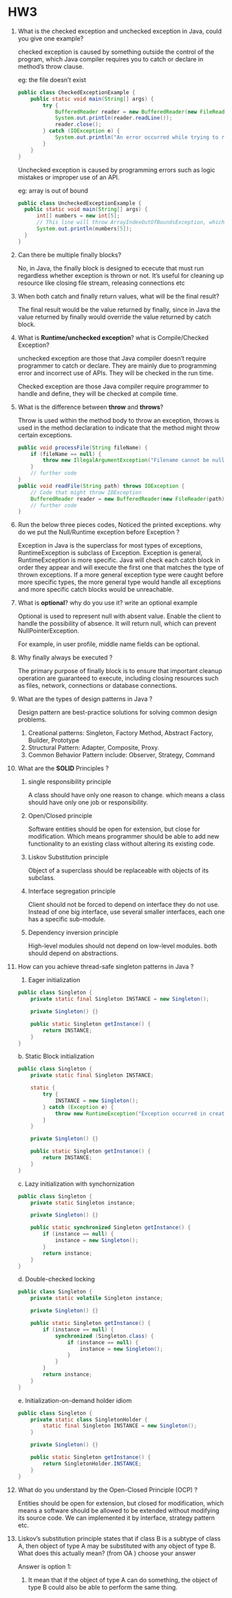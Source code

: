 # HW3

1. What is the checked exception and unchecked exception in Java, could you give one example?
    
    checked exception is caused by something outside the control of the program, which Java compiler requires you to catch or declare in method’s throw clause.
    
    eg: the file doesn’t exist
    
    ```java
    public class CheckedExceptionExample {
        public static void main(String[] args) {
            try {
                BufferedReader reader = new BufferedReader(new FileReader("nonexistentfile.txt"));
                System.out.println(reader.readLine());
                reader.close();
            } catch (IOException e) {
                System.out.println("An error occurred while trying to read the file.");
            }
        }
    }
    ```
    
    Unchecked exception is caused by programming errors such as logic mistakes or improper use of an API.
    
    eg: array is out of bound
    
    ```java
    public class UncheckedExceptionExample {
      public static void main(String[] args) {
          int[] numbers = new int[5];
          // This line will throw ArrayIndexOutOfBoundsException, which is unchecked
          System.out.println(numbers[5]);  
      }
    }
    ```
    
2. Can there be multiple finally blocks?
    
    No, in Java, the finally block is designed to ececute that must run regardless whether exception is thrown or not. It’s useful for cleaning up resource like closing file stream, releasing connections etc
    
3. When both catch and finally return values, what will be the final result?
    
    The final result would be the value returned by finally, since in Java the value returned by finally would override the value returned by catch block.
    
4. What is **Runtime/unchecked exception**? what is Compile/Checked Exception?
    
    unchecked exception are those that Java compiler doesn’t require programmer to catch or declare. They are mainly due to programming error and incorrect use of APIs. They will be checked in the run time.
    
    Checked exception are those Java compiler require programmer to handle and define, they will be checked at compile time.
    
5. What is the difference between **throw** and **throws**?
    
    Throw is used within the method body to throw an exception, throws is used in the method declaration to indicate that the method might throw certain exceptions.
    
    ```java
    public void processFile(String fileName) {
        if (fileName == null) {
            throw new IllegalArgumentException("Filename cannot be null");
        }
        // further code
    }
    public void readFile(String path) throws IOException {
        // Code that might throw IOException
        BufferedReader reader = new BufferedReader(new FileReader(path));
        // further code
    }
    ```
    
6. Run the below three pieces codes, Noticed the printed exceptions. why do we put the Null/Runtime exception before Exception ?
    
    Exception in Java is the superclass for most types of exceptions, RuntimeException is subclass of Exception.  Exception is general, RuntimeException is more specific.  Java will check each catch block in order they appear and will execute the first one that matches the type of thrown exceptions. If a more general exception type were caught before more specific types, the more general type would handle all exceptions and more specific catch blocks would be unreachable. 
    
7. What is **optional**? why do you use it? write an optional example
    
    Optional is used to represent null with absent value. Enable the client to handle the possibility of absence. It will return null, which can prevent NullPointerException.
    
    For example, in user profile, middle name fields can be optional.
    
8. Why finally always be executed ?
    
    The primary purpose of finally block is to ensure that important cleanup operation are guaranteed to execute, including closing resources such as files, network, connections or database connections.
    
9. What are the types of design patterns in Java ?
    
    Design pattern are best-practice solutions for solving common design problems.
    
    1. Creational patterns: Singleton, Factory Method, Abstract Factory, Builder, Prototype
    2. Structural Pattern: Adapter, Composite, Proxy.
    3. Common Behavior Pattern include: Observer, Strategy, Command
10. What are the **SOLID** Principles ?
    1. single responsibility principle
        
        A class should have only one reason to change. which means a class should have only one job or responsibility.
        
    2. Open/Closed principle
        
        Software entities should be open for extension, but close for modification. Which means programmer should be able to add new functionality to an existing class without altering its existing code.
        
    3. Liskov Substitution principle
        
        Object of a superclass should be replaceable with objects of its subclass.
        
    4. Interface segregation principle
        
        Client should not be forced to depend on interface they do not use. Instead of one big interface, use several smaller interfaces, each one has a specific sub-module.
        
    5. Dependency inversion principle
        
        High-level modules should not depend on low-level modules. both should depend on abstractions.
        
11. How can you achieve thread-safe singleton patterns in Java ?
    1. Eager initialization
    
    ```java
    public class Singleton {
        private static final Singleton INSTANCE = new Singleton();
    
        private Singleton() {}
    
        public static Singleton getInstance() {
            return INSTANCE;
        }
    }
    ```
    
    b. Static Block initialization
    
    ```java
    public class Singleton {
        private static final Singleton INSTANCE;
    
        static {
            try {
                INSTANCE = new Singleton();
            } catch (Exception e) {
                throw new RuntimeException("Exception occurred in creating singleton instance", e);
            }
        }
    
        private Singleton() {}
    
        public static Singleton getInstance() {
            return INSTANCE;
        }
    }
    ```
    
    c. Lazy initialization with synchornization
    
    ```java
    public class Singleton {
        private static Singleton instance;
    
        private Singleton() {}
    
        public static synchronized Singleton getInstance() {
            if (instance == null) {
                instance = new Singleton();
            }
            return instance;
        }
    }
    ```
    
    d. Double-checked locking
    
    ```java
    public class Singleton {
        private static volatile Singleton instance;
    
        private Singleton() {}
    
        public static Singleton getInstance() {
            if (instance == null) {
                synchronized (Singleton.class) {
                    if (instance == null) {
                        instance = new Singleton();
                    }
                }
            }
            return instance;
        }
    }
    ```
    
    e. Initialization-on-demand holder idiom
    
    ```java
    public class Singleton {
        private static class SingletonHolder {
            static final Singleton INSTANCE = new Singleton();
        }
    
        private Singleton() {}
    
        public static Singleton getInstance() {
            return SingletonHolder.INSTANCE;
        }
    }
    ```
    
12. What do you understand by the Open-Closed Principle (OCP) ?
    
    Entities should be open for extension, but closed for modification, which means a software should be allowed to be extended without modifying its source code. We can implemented it by interface, strategy pattern etc.
    
13. Liskov’s substitution principle states that if class B is a subtype of class A, then object of type A may be substituted with any object of type B. What does this actually mean? (from OA ) choose your answer
    
    Answer is option 1: 
    
    1.  It mean that if the object of type A can do something, the object of type B could also be able to perform the same thing.